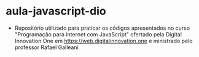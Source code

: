 # aula-javascript-dio

- Repositório utilizado para praticar os códigos apresentados no curso "Programação para internet com JavaScript" ofertado pela Digital Innovation One em https://web.digitalinnovation.one e ministrado pelo professor Rafael Galleani
